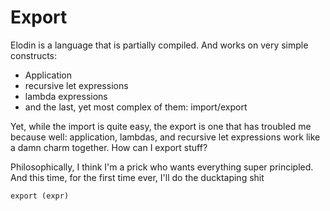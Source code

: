 # Export
Elodin is a language that is partially compiled. And works on very simple constructs:
* Application
* recursive let expressions
* lambda expressions
* and the last, yet most complex of them: import/export

Yet, while the import is quite easy, the export is one that has troubled me because well:
application, lambdas, and recursive let expressions work like a damn charm together.
How can I export stuff?

Philosophically, I think I'm a prick who wants everything super principled. And this time,
for the first time ever, I'll do the ducktaping shit
```
export (expr) 
  

```
